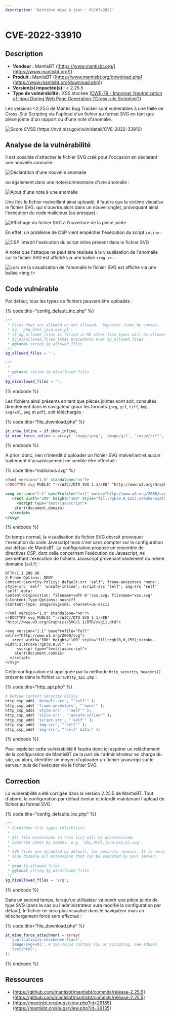 ```yaml
---
description: 'Dernière mise à jour : 07/07/2022'
---
```


# CVE-2022-33910

## Description

* **Vendeur :** MantisBT ([https://www.mantisbt.org/](https://www.mantisbt.org/))
* **Produit :** MantisBT ([https://www.mantisbt.org/download.php](https://www.mantisbt.org/download.php))
* **Version(s) impactée(s) :** < 2.25.5
* **Type de vulnérabilité :** XSS stockée ([CWE-79 - Improper Neutralization of Input During Web Page Generation ('Cross-site Scripting')](https://cwe.mitre.org/data/definitions/79.html))

Les versions <2.25.5 de Mantis Bug Tracker sont vulnérables à une faille de Cross-Site Scripting via l'upload d'un fichier au format SVG en tant que pièce jointe d'un rapport ou d'une note d'anomalie.

![Score CVSS (https://nvd.nist.gov/vuln/detail/CVE-2022-33910)](<../../.gitbook/assets/image (14) (1).png>)

## Analyse de la vulnérabilité

Il est possible d'attacher le fichier SVG créé pour l'occasion en déclarant une nouvelle anomalie :&#x20;

![Déclaration d'une nouvelle anomalie](<../../.gitbook/assets/image (9) (1).png>)

ou également dans une note/commentaire d'une anomalie :&#x20;

![Ajout d'une note à une anomalie](<../../.gitbook/assets/image (10).png>)

Une fois le fichier malveillant ainsi uploadé, il faudra que la victime visualise le fichier SVG, qui s'ouvrira alors dans un nouvel onglet, provoquant ainsi l'exécution du code malicieux (ou presque) :

![Affichage du fichier SVG à l'ouverture de la pièce jointe](<../../.gitbook/assets/image (15) (1).png>)

En effet, un problème de CSP vient empêcher l'exécution du script `inline` :&#x20;

![CSP interdit l'exécution du script inline présent dans le fichier SVG](<../../.gitbook/assets/image (14) (2).png>)

A noter que l'attaque ne peut être réalisée à la visualisation de l'anomalie car le fichier SVG est affiché via une balise `<img />` :&#x20;

![Lors de la visualisation de l'anomalie le fichier SVG est affiché via une balise \<img /> ](<../../.gitbook/assets/image (8).png>)

## Code vulnérable

Par défaut, tous les types de fichiers peuvent être uploadés :&#x20;

{% code title="config_default_inc.php" %}
```php
/**
 * Files that are allowed or not allowed.  Separate items by commas.
 * eg. 'php,html,java,exe,pl'
 * if $g_allowed_files is filled in NO other file types will be allowed.
 * $g_disallowed_files takes precedence over $g_allowed_files
 * @global string $g_allowed_files
 */
$g_allowed_files = '';

/**
 *
 * @global string $g_disallowed_files
 */
$g_disallowed_files = '';
```
{% endcode %}

Les fichiers ainsi présents en tant que pièces jointes sont soit, consultés directement dans le navigateur (pour les formats `jpeg`, `gif`, `tiff`, `bmp`, `svg+xml`, `png` et `pdf`), soit téléchargés :&#x20;

{% code title="file_download.php" %}
```php
$t_show_inline = $f_show_inline;
$t_mime_force_inline = array( 'image/jpeg', 'image/gif', 'image/tiff', 'image/bmp', 'image/svg+xml', 'image/png', 'application/pdf' );
```
{% endcode %}

A priori donc, rien n'interdit d'uploader un fichier SVG malveillant et aucun traitement d'assainissement ne semble être effectué :&#x20;

{% code title="malicious.svg" %}
```svg
<?xml version="1.0" standalone="no"?>
<!DOCTYPE svg PUBLIC "-//W3C//DTD SVG 1.1//EN" "http://www.w3.org/Graphics/SVG/1.1/DTD/svg11.dtd">

<svg version="1.1" baseProfile="full" xmlns="http://www.w3.org/2000/svg">
   <rect width="300" height="100" style="fill:rgb(0,0,255);stroke-width:3;stroke:rgb(0,0,0)" />
     <script type="text/javascript">
    alert(document.domain)
  </script>
</svg>
```
{% endcode %}

En temps normal, la visualisation du fichier SVG devrait provoquer l'exécution du code Javascript mais c'est sans compter sur la configuration par défaut de MantisBT. La configuration propose un ensemble de directives CSP, dont celle concernant l'exécution de Javascript, ne permettant l'exécution de fichiers Javascript provenant seulement du même domaine (`self`) :&#x20;

```http
HTTP/1.1 200 OK
X-Frame-Options: DENY
Content-Security-Policy: default-src 'self'; frame-ancestors 'none'; style-src 'self' 'unsafe-inline'; script-src 'self'; img-src 'self' 'self' data:
Content-Disposition: filename*=UTF-8''xss.svg; filename="xss.svg"
X-Content-Type-Options: nosniff
CContent-Type: image/svg+xml; charset=us-ascii

<?xml version="1.0" standalone="no"?>
<!DOCTYPE svg PUBLIC "-//W3C//DTD SVG 1.1//EN" "http://www.w3.org/Graphics/SVG/1.1/DTD/svg11.dtd">

<svg version="1.1" baseProfile="full" xmlns="http://www.w3.org/2000/svg">
   <rect width="300" height="100" style="fill:rgb(0,0,255);stroke-width:3;stroke:rgb(0,0,0)" />
     <script type="text/javascript">
    alert(document.cookie)
  </script>
</svg>
```

Cette configuration est appliquée par la méthode `http_security_headers()` présente dans le fichier `core/http_api.php` :&#x20;

{% code title="http_api.php" %}
```php
# Define Content Security Policy
http_csp_add( 'default-src', "'self'" );
http_csp_add( 'frame-ancestors', "'none'" );
http_csp_add( 'style-src', "'self'" );
http_csp_add( 'style-src', "'unsafe-inline'" );
http_csp_add( 'script-src', "'self'" );
http_csp_add( 'img-src', "'self'" );
http_csp_add( 'img-src', "'self' data:" );
```
{% endcode %}

Pour exploiter cette vulnérabilité il faudra donc ici espérer un relâchement de la configuration de MantisBT de la part de l'administrateur en charge du site, ou alors, identifier un moyen d'uploader un fichier javascript sur le serveur puis de l'exécuter via le fichier SVG.

## Correction

La vulnérabilité a été corrigée dans la version 2.25.5 de MantisBT. Tout d'abord, la configuration par défaut évolue et interdit maintenant l'upload de fichier au format SVG :&#x20;

{% code title="config_defaults_inc.php" %}
```php
/**
 * Forbidden file types (blacklist).
 *
 * All file extensions in this list will be unauthorized.
 * Separate items by commas, e.g. 'php,html,java,exe,pl,svg'.
 *
 * SVG files are disabled by default, for security reasons. It is recommended to
 * also disable all extensions that can be executed by your server;
 *
 * @see $g_allowed_files
 * @global string $g_disallowed_files
 */
$g_disallowed_files = 'svg';
```
{% endcode %}

Dans un second temps, lorsqu'un utilisateur va ouvrir une pièce jointe de type SVG (dans le cas ou l'administrateur aura modifié la configuration par défaut), le fichier ne sera plus visualisé dans le navigateur mais un téléchargement forcé sera effectué :&#x20;

{% code title="file_download.php" %}
```php
$t_mime_force_attachment = array(
  'application/x-shockwave-flash',
  'image/svg+xml', # SVG could contain CSS or scripting, see #30384
  'text/html',
);
```
{% endcode %}

## Ressources

* [https://github.com/mantisbt/mantisbt/commits/release-2.25.5](https://github.com/mantisbt/mantisbt/commits/release-2.25.5)
* [https://mantisbt.org/bugs/view.php?id=29135](https://mantisbt.org/bugs/view.php?id=29135)
